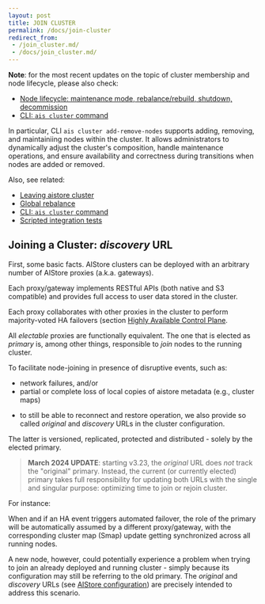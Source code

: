 ```yaml
---
layout: post
title: JOIN CLUSTER
permalink: /docs/join-cluster
redirect_from:
 - /join_cluster.md/
 - /docs/join_cluster.md/
---
```


**Note**: for the most recent updates on the topic of cluster membership and node lifecycle, please also check:

* [Node lifecycle: maintenance mode, rebalance/rebuild, shutdown, decommission](/docs/lifecycle_node.md)
* [CLI: `ais cluster` command](/docs/cli/cluster.md)

In particular, CLI `ais cluster add-remove-nodes` supports adding, removing, and maintainiing nodes within the cluster. It allows administrators to dynamically adjust the cluster's composition, handle maintenance operations, and ensure availability and correctness during transitions when nodes are added or removed.

Also, see related:

* [Leaving aistore cluster](leave_cluster.md)
* [Global rebalance](rebalance.md)
* [CLI: `ais cluster` command](/docs/cli/cluster.md)
* [Scripted integration tests](https://github.com/NVIDIA/aistore/tree/main/ais/test/scripts)

## Joining a Cluster: _discovery_ URL

First, some basic facts. AIStore clusters can be deployed with an arbitrary number of AIStore proxies (a.k.a. gateways).

Each proxy/gateway implements RESTful APIs (both native and S3 compatible) and provides full access to user data stored in the cluster.

Each proxy collaborates with other proxies in the cluster to perform majority-voted HA failovers (section [Highly Available Control Plane](ha.md).

All _electable_ proxies are functionally equivalent. The one that is elected as _primary_ is, among other things, responsible to _join_ nodes to the running cluster.

To facilitate node-joining in presence of disruptive events, such as:

* network failures, and/or
* partial or complete loss of local copies of aistore metadata (e.g., cluster maps)

- to still be able to reconnect and restore operation, we also provide so called *original* and *discovery* URLs in the cluster configuration.

The latter is versioned, replicated, protected and distributed - solely by the elected primary.

> **March 2024 UPDATE**: starting v3.23, the *original* URL does _not_ track the "original" primary. Instead, the current (or currently elected) primary takes full responsibility for updating both URLs with the single and singular purpose: optimizing time to join or rejoin cluster.

For instance:

When and if an HA event triggers automated failover, the role of the primary will be automatically assumed by a different proxy/gateway, with the corresponding cluster map (Smap) update getting synchronized across all running nodes.

A new node, however, could potentially experience a problem when trying to join an already deployed and running cluster - simply because its configuration may still be referring to the old primary. The *original* and *discovery* URLs (see [AIStore configuration](/deploy/dev/local/aisnode_config.sh)) are precisely intended to address this scenario.

